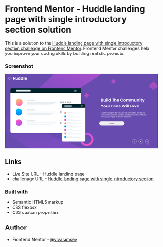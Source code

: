 # Frontend Mentor - Huddle landing page with single introductory section solution

This is a solution to the [Huddle landing page with single introductory section challenge on Frontend Mentor](https://www.frontendmentor.io/challenges/huddle-landing-page-with-a-single-introductory-section-B_2Wvxgi0). Frontend Mentor challenges help you improve your coding skills by building realistic projects. 



### Screenshot
<img src="/images/desktop.png" alt="desktop layout">


## Links

- Live Site URL - [Huddle landing page](https://vivaramsey.github.io/frontend-mentor/huddle-landing-page)
- challenage URL - [Huddle landing page with single introductory section](https://www.frontendmentor.io/challenges/huddle-landing-page-with-a-single-introductory-section-B_2Wvxgi0)
### Built with

- Semantic HTML5 markup
- CSS flexbox
- CSS custom properties


## Author

- Frontend Mentor - [@vivaramsey](https://www.frontendmentor.io/profile/vivaramsey)